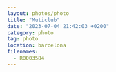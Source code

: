 ```yaml
---
layout: photos/photo
title: "Muticlub"
date: "2023-07-04 21:42:03 +0200"
category: photo
tag: photo
location: barcelona
filenames:
  - R0003584
---
```

